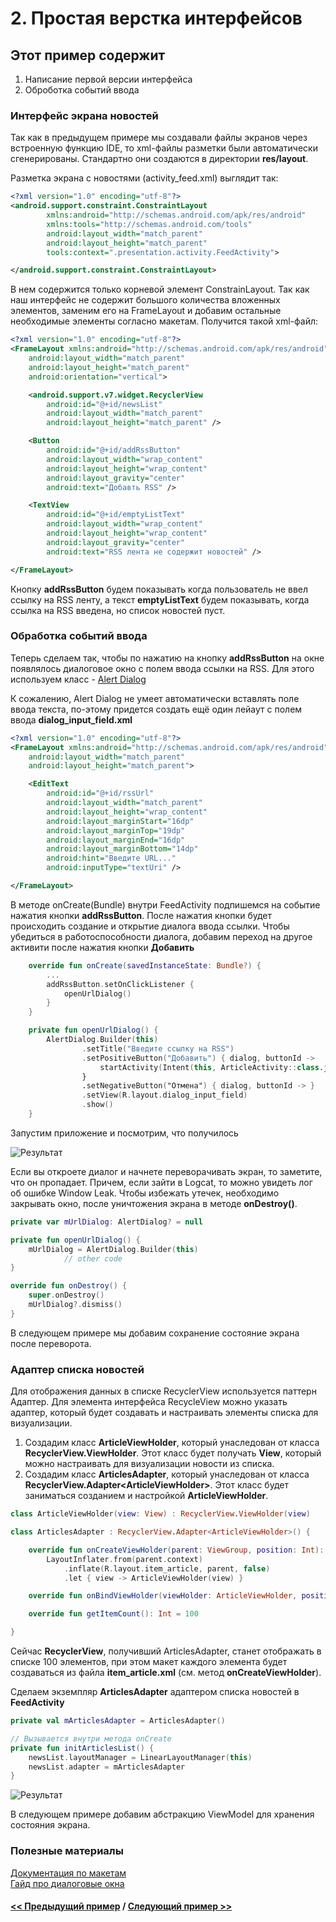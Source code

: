 # 2. Простая верстка интерфейсов

## Этот пример содержит

1. Написание первой версии интерфейса
2. Оброботка событий ввода

### Интерфейс экрана новостей

Так как в предыдущем примере мы создавали файлы экранов через встроенную
функцию IDE, то xml-файлы разметки были автоматически сгенерированы. Стандартно
они создаются в директории **res/layout**.  

Разметка экрана с новостями (activity_feed.xml) выглядит так:

```xml
<?xml version="1.0" encoding="utf-8"?>
<android.support.constraint.ConstraintLayout
        xmlns:android="http://schemas.android.com/apk/res/android"
        xmlns:tools="http://schemas.android.com/tools"
        android:layout_width="match_parent"
        android:layout_height="match_parent"
        tools:context=".presentation.activity.FeedActivity">

</android.support.constraint.ConstraintLayout>
```

В нем содержится только корневой элемент ConstrainLayout. Так как наш
интерфейс не содержит большого количества вложенных элементов, заменим его на FrameLayout и добавим остальные необходимые элементы согласно макетам.
Получится такой xml-файл:

```xml
<?xml version="1.0" encoding="utf-8"?>
<FrameLayout xmlns:android="http://schemas.android.com/apk/res/android"
    android:layout_width="match_parent"
    android:layout_height="match_parent"
    android:orientation="vertical">

    <android.support.v7.widget.RecyclerView
        android:id="@+id/newsList"
        android:layout_width="match_parent"
        android:layout_height="match_parent" />

    <Button
        android:id="@+id/addRssButton"
        android:layout_width="wrap_content"
        android:layout_height="wrap_content"
        android:layout_gravity="center"
        android:text="Добавть RSS" />

    <TextView
        android:id="@+id/emptyListText"
        android:layout_width="wrap_content"
        android:layout_height="wrap_content"
        android:layout_gravity="center"
        android:text="RSS лента не содержит новостей" />

</FrameLayout>
```

Кнопку **addRssButton** будем показывать когда пользователь не ввел ссылку на
RSS ленту, а текст **emptyListText** будем показывать, когда ссылка на RSS
введена, но список новостей пуст.

### Обработка событий ввода

Теперь сделаем так, чтобы по нажатию на кнопку **addRssButton** на окне
появлялось диалоговое окно с полем ввода ссылки на RSS. Для этого используем
класс - [Alert Dialog](https://developer.android.com/guide/topics/ui/dialogs?hl=ru)
  
К сожалению, Alert Dialog не умеет автоматически вставлять поле ввода текста,
по-этому придется создать ещё один лейаут с полем ввода **dialog_input_field.xml**

```xml
<?xml version="1.0" encoding="utf-8"?>
<FrameLayout xmlns:android="http://schemas.android.com/apk/res/android"
    android:layout_width="match_parent"
    android:layout_height="match_parent">

    <EditText
        android:id="@+id/rssUrl"
        android:layout_width="match_parent"
        android:layout_height="wrap_content"
        android:layout_marginStart="16dp"
        android:layout_marginTop="19dp"
        android:layout_marginEnd="16dp"
        android:layout_marginBottom="14dp"
        android:hint="Введите URL..."
        android:inputType="textUri" />

</FrameLayout>
```

В методе onCreate(Bundle) внутри FeedActivity подпишемся на событие
нажатия кнопки **addRssButton**. После нажатия кнопки будет происходить
создание и открытие диалога ввода ссылки. Чтобы убедиться в работоспособности
 диалога, добавим переход на другое активити после нажатия кнопки **Добавить**

```Kotlin
    override fun onCreate(savedInstanceState: Bundle?) {
        ...
        addRssButton.setOnClickListener {
            openUrlDialog()
        }
    }

    private fun openUrlDialog() {
        AlertDialog.Builder(this)
                .setTitle("Введите ссылку на RSS")
                .setPositiveButton("Добавить") { dialog, buttonId ->
                    startActivity(Intent(this, ArticleActivity::class.java))
                }
                .setNegativeButton("Отмена") { dialog, buttonId -> }
                .setView(R.layout.dialog_input_field)
                .show()
    }
```

Запустим приложение и посмотрим, что получилось

![Результат](../img/2_result.png)

Если вы откроете диалог и начнете переворачивать экран, то заметите, что он
пропадает. Причем, если зайти в Logcat, то можно увидеть лог об ошибке Window Leak. Чтобы избежать утечек, необходимо закрывать окно, после уничтожения экрана в методе **onDestroy()**.

```kotlin
private var mUrlDialog: AlertDialog? = null

private fun openUrlDialog() {
    mUrlDialog = AlertDialog.Builder(this)
            // other code
}

override fun onDestroy() {
    super.onDestroy()
    mUrlDialog?.dismiss()
}
```

В следующем примере мы добавим сохранение состояние экрана после
переворота.

### Адаптер списка новостей

Для отображения данных в списке RecyclerView используется паттерн Адаптер. Для элемента интерфейса RecycleView можно указать адаптер, который будет создавать и настраивать элементы списка для визуализации.

1. Создадим класс **ArticleViewHolder**, который унаследован от класса **RecyclerView.ViewHolder**. Этот класс будет получать **View**, который можно настраивать для визуализации новости из списка.
2. Создадим класс **ArticlesAdapter**, который унаследован от класса **RecyclerView.Adapter\<ArticleViewHolder\>**. Этот класс будет заниматься созданием и настройкой **ArticleViewHolder**.

```kotlin
class ArticleViewHolder(view: View) : RecyclerView.ViewHolder(view)

class ArticlesAdapter : RecyclerView.Adapter<ArticleViewHolder>() {

    override fun onCreateViewHolder(parent: ViewGroup, position: Int): ArticleViewHolder =
        LayoutInflater.from(parent.context)
            .inflate(R.layout.item_article, parent, false)
            .let { view -> ArticleViewHolder(view) }

    override fun onBindViewHolder(viewHolder: ArticleViewHolder, position: Int) = Unit

    override fun getItemCount(): Int = 100

}
```

Сейчас **RecyclerView**, получивший ArticlesAdapter, станет отображать в списке 100 элементов, при этом макет каждого элемента будет создаваться из файла **item_article.xml** (см. метод **onCreateViewHolder**).

Сделаем экземпляр **ArticlesAdapter** адаптером списка новостей в **FeedActivity**

```kotlin
private val mArticlesAdapter = ArticlesAdapter()

// Вызывается внутри метода onCreate
private fun initArticlesList() {
    newsList.layoutManager = LinearLayoutManager(this)
    newsList.adapter = mArticlesAdapter
}
```

![Результат](../img/2_add_adapter_result.jpg)

В следующем примере добавим абстракцию ViewModel для хранения состояния экрана.

### Полезные материалы

[Документация по макетам](https://developer.android.com/guide/topics/ui/declaring-layout)  
[Гайд про диалоговые окна](https://developer.android.com/guide/topics/ui/dialogs?hl=ru)

#### [<< Предыдущий пример](../rss_parser_1) / [Следующий пример >>](../rss_parser_3)